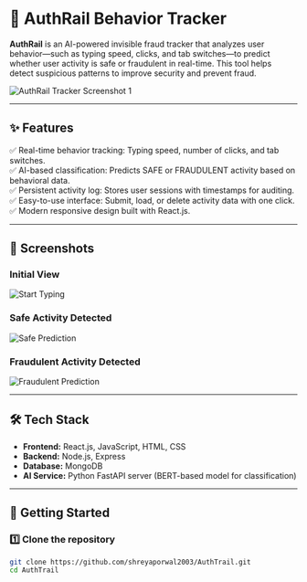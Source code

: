 # 🚦 AuthRail Behavior Tracker

**AuthRail** is an AI-powered invisible fraud tracker that analyzes user behavior—such as typing speed, clicks, and tab switches—to predict whether user activity is safe or fraudulent in real-time. This tool helps detect suspicious patterns to improve security and prevent fraud.

![AuthRail Tracker Screenshot 1](./Screenshot%202025-08-03%20182459.png)

---

## ✨ Features

✅ Real-time behavior tracking: Typing speed, number of clicks, and tab switches.  
✅ AI-based classification: Predicts SAFE or FRAUDULENT activity based on behavioral data.  
✅ Persistent activity log: Stores user sessions with timestamps for auditing.  
✅ Easy-to-use interface: Submit, load, or delete activity data with one click.  
✅ Modern responsive design built with React.js.

---

## 📸 Screenshots

### Initial View
![Start Typing](./Screenshot%202025-08-03%20182459.png)

### Safe Activity Detected
![Safe Prediction](./Screenshot%202025-08-03%20182813.png)

### Fraudulent Activity Detected
![Fraudulent Prediction](./Screenshot%202025-08-03%20182918.png)

---

## 🛠️ Tech Stack

- **Frontend:** React.js, JavaScript, HTML, CSS
- **Backend:** Node.js, Express
- **Database:** MongoDB
- **AI Service:** Python FastAPI server (BERT-based model for classification)

---

## 🚀 Getting Started

### 1️⃣ Clone the repository
```bash
git clone https://github.com/shreyaporwal2003/AuthTrail.git
cd AuthTrail
